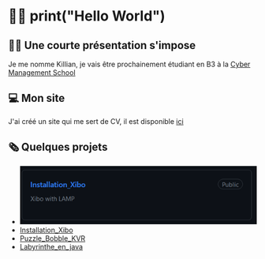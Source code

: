 # 👨‍💻 print("Hello World")

## 👨‍🎓 Une courte présentation s'impose
Je me nomme Killian, je vais être prochainement étudiant en B3 à la [Cyber Management School](https://www.cyber-management-school.com/)

## 💻 Mon site 
J'ai créé un site qui me sert de CV, il est disponible [ici](https://kvrcybertechno.online/)

## 🗞️ Quelques projets 
- [![Space_Invaders_KVR](https://github.com/Kirua6/Kirua6/blob/main/Images/xibo.PNG)](https://github.com/Kirua6/Space_Invaders_KVR)
- [Installation_Xibo](https://github.com/Kirua6/Installation_Xibo)
- [Puzzle_Bobble_KVR](https://github.com/Kirua6/Puzzle_Bobble_KVR)
- [Labyrinthe_en_java](https://github.com/Kirua6/Labyrinthe_en_java)
